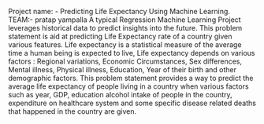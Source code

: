 Project name: -
              Predicting Life Expectancy Using Machine Learning.
TEAM:- pratap yampalla
  A typical Regression Machine Learning Project leverages historical data to predict insights into the future. This problem statement is aid at predicting Life Expectancy rate of a country given various features.
Life expectancy is a statistical measure of the average time a human being is expected to live, Life expectancy depends on various factors : Regional variations, Economic Circumstances, Sex differences, Mental illness, Physical illness, Education, Year of their birth and other demographic factors. This problem statement provides a way to predict the average life expectancy of people living in a country when various factors such as year, GDP, education alcohol intake of people in the country, expenditure on healthcare system and some specific disease related deaths that happened in the country are given.

